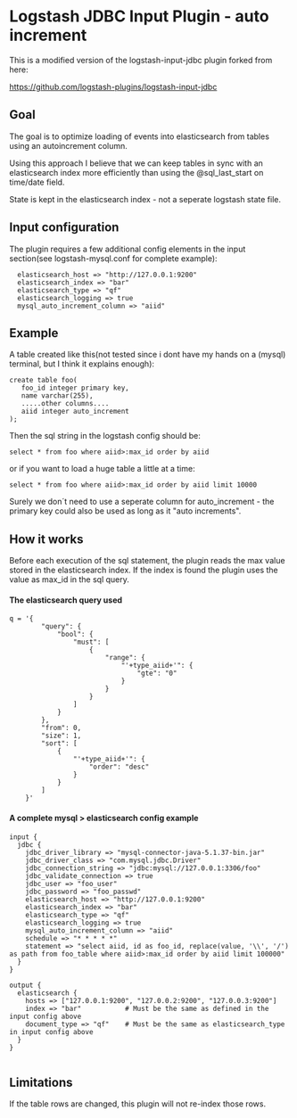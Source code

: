 # Logstash JDBC Input Plugin - auto increment
This is a modified version of the logstash-input-jdbc plugin forked from here:

https://github.com/logstash-plugins/logstash-input-jdbc

## Goal
The goal is to optimize loading of events into elasticsearch from tables using an autoincrement column.

Using this approach I believe that we can keep tables in sync with an elasticsearch index more efficiently than using the @sql_last_start on time/date field.

State is kept in the elasticsearch index - not a seperate logstash state file.

## Input configuration
The plugin requires a few additional config elements in the input section(see logstash-mysql.conf for complete example):
```
  elasticsearch_host => "http://127.0.0.1:9200"
  elasticsearch_index => "bar"
  elasticsearch_type => "qf"
  elasticsearch_logging => true
  mysql_auto_increment_column => "aiid"
```
  
## Example

A table created like this(not tested since i dont have my hands on a (mysql) terminal, but I think it explains enough):
```
create table foo(
   foo_id integer primary key,
   name varchar(255),
   .....other columns....
   aiid integer auto_increment
);
```
Then the sql string in the logstash config should be:
```
select * from foo where aiid>:max_id order by aiid
```
or if you want to load a huge table a little at a time:
```
select * from foo where aiid>:max_id order by aiid limit 10000
```
Surely we don´t need to use a seperate column for auto_increment - the primary key could also be used as long as it "auto increments".

## How it works
Before each execution of the sql statement, the plugin reads the max value stored in the elasticsearch index.
If the index is found the plugin uses the value as max_id in the sql query.

#### The elasticsearch query used

```
q = '{
        "query": {
            "bool": { 
                "must": [
                    {
                        "range": {
                            "'+type_aiid+'": {
                                "gte": "0"
                            }
                        } 
                    }
                ] 
            }
        },
        "from": 0,
        "size": 1,
        "sort": [
            {
                "'+type_aiid+'": {
                    "order": "desc"
                }
            }
        ]
    }'
```



#### A complete mysql > elasticsearch config example
```
input {
  jdbc {
    jdbc_driver_library => "mysql-connector-java-5.1.37-bin.jar"
    jdbc_driver_class => "com.mysql.jdbc.Driver"
    jdbc_connection_string => "jdbc:mysql://127.0.0.1:3306/foo"
    jdbc_validate_connection => true
    jdbc_user => "foo_user"
    jdbc_password => "foo_passwd"
    elasticsearch_host => "http://127.0.0.1:9200"
    elasticsearch_index => "bar"
    elasticsearch_type => "qf"
    elasticsearch_logging => true
    mysql_auto_increment_column => "aiid"
    schedule => "* * * * *"
    statement => "select aiid, id as foo_id, replace(value, '\\', '/') as path from foo_table where aiid>:max_id order by aiid limit 100000"
  }
}

output {
  elasticsearch {
    hosts => ["127.0.0.1:9200", "127.0.0.2:9200", "127.0.0.3:9200"]
    index => "bar"           # Must be the same as defined in the input config above
    document_type => "qf"    # Must be the same as elasticsearch_type in input config above
  }
}


```
## Limitations
If the table rows are changed, this plugin will not re-index those rows.
